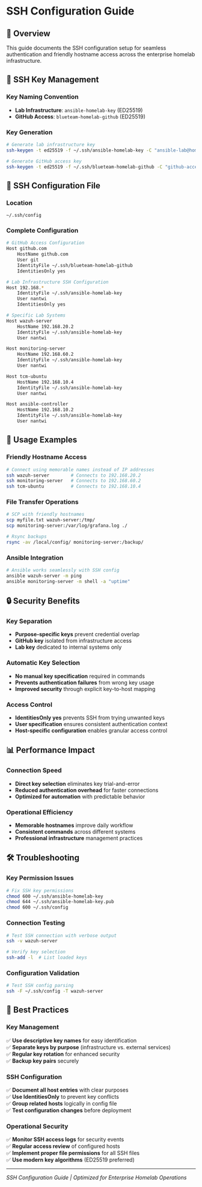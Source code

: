 # SSH Configuration Guide

## 📖 Overview

This guide documents the SSH configuration setup for seamless authentication and friendly hostname access across the enterprise homelab infrastructure.

## 🔑 SSH Key Management

### Key Naming Convention
- **Lab Infrastructure**: `ansible-homelab-key` (ED25519)
- **GitHub Access**: `blueteam-homelab-github` (ED25519)

### Key Generation
```bash
# Generate lab infrastructure key
ssh-keygen -t ed25519 -f ~/.ssh/ansible-homelab-key -C "ansible-lab@homelab-infrastructure"

# Generate GitHub access key
ssh-keygen -t ed25519 -f ~/.ssh/blueteam-homelab-github -C "github-access@homelab"
```

## 🔧 SSH Configuration File

### Location
`~/.ssh/config`

### Complete Configuration
```bash
# GitHub Access Configuration
Host github.com
    HostName github.com
    User git
    IdentityFile ~/.ssh/blueteam-homelab-github
    IdentitiesOnly yes

# Lab Infrastructure SSH Configuration
Host 192.168.*
    IdentityFile ~/.ssh/ansible-homelab-key
    User nantwi
    IdentitiesOnly yes

# Specific Lab Systems
Host wazuh-server
    HostName 192.168.20.2
    IdentityFile ~/.ssh/ansible-homelab-key
    User nantwi

Host monitoring-server
    HostName 192.168.60.2
    IdentityFile ~/.ssh/ansible-homelab-key
    User nantwi

Host tcm-ubuntu
    HostName 192.168.10.4
    IdentityFile ~/.ssh/ansible-homelab-key
    User nantwi

Host ansible-controller
    HostName 192.168.10.2
    IdentityFile ~/.ssh/ansible-homelab-key
    User nantwi
```

## 🎯 Usage Examples

### Friendly Hostname Access
```bash
# Connect using memorable names instead of IP addresses
ssh wazuh-server        # Connects to 192.168.20.2
ssh monitoring-server   # Connects to 192.168.60.2
ssh tcm-ubuntu          # Connects to 192.168.10.4
```

### File Transfer Operations
```bash
# SCP with friendly hostnames
scp myfile.txt wazuh-server:/tmp/
scp monitoring-server:/var/log/grafana.log ./

# Rsync backups
rsync -av /local/config/ monitoring-server:/backup/
```

### Ansible Integration
```bash
# Ansible works seamlessly with SSH config
ansible wazuh-server -m ping
ansible monitoring-server -m shell -a "uptime"
```

## 🔒 Security Benefits

### Key Separation
- **Purpose-specific keys** prevent credential overlap
- **GitHub key** isolated from infrastructure access
- **Lab key** dedicated to internal systems only

### Automatic Key Selection
- **No manual key specification** required in commands
- **Prevents authentication failures** from wrong key usage
- **Improved security** through explicit key-to-host mapping

### Access Control
- **IdentitiesOnly yes** prevents SSH from trying unwanted keys
- **User specification** ensures consistent authentication context
- **Host-specific configuration** enables granular access control

## 📊 Performance Impact

### Connection Speed
- **Direct key selection** eliminates key trial-and-error
- **Reduced authentication overhead** for faster connections
- **Optimized for automation** with predictable behavior

### Operational Efficiency
- **Memorable hostnames** improve daily workflow
- **Consistent commands** across different systems
- **Professional infrastructure** management practices

## 🛠️ Troubleshooting

### Key Permission Issues
```bash
# Fix SSH key permissions
chmod 600 ~/.ssh/ansible-homelab-key
chmod 644 ~/.ssh/ansible-homelab-key.pub
chmod 600 ~/.ssh/config
```

### Connection Testing
```bash
# Test SSH connection with verbose output
ssh -v wazuh-server

# Verify key selection
ssh-add -l  # List loaded keys
```

### Configuration Validation
```bash
# Test SSH config parsing
ssh -F ~/.ssh/config -T wazuh-server
```

## 🎯 Best Practices

### Key Management
✅ **Use descriptive key names** for easy identification  
✅ **Separate keys by purpose** (infrastructure vs. external services)  
✅ **Regular key rotation** for enhanced security  
✅ **Backup key pairs** securely  

### SSH Configuration
✅ **Document all host entries** with clear purposes  
✅ **Use IdentitiesOnly** to prevent key conflicts  
✅ **Group related hosts** logically in config file  
✅ **Test configuration changes** before deployment  

### Operational Security
✅ **Monitor SSH access logs** for security events  
✅ **Regular access review** of configured hosts  
✅ **Implement proper file permissions** for all SSH files  
✅ **Use modern key algorithms** (ED25519 preferred)  

---

*SSH Configuration Guide | Optimized for Enterprise Homelab Operations*
